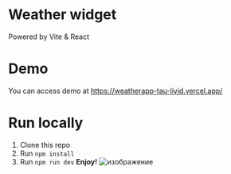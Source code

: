 # Weather widget
Powered by Vite & React

# Demo
You can access demo at https://weatherapp-tau-livid.vercel.app/

# Run locally
1. Clone this repo
2. Run `npm install`
3. Run `npm run dev`
**Enjoy!**
![изображение](https://github.com/Xpaul6/weatherapp/assets/42094484/5f82433d-f314-485f-bba8-bcebcbe33275)